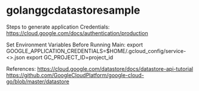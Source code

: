 # golanggcdatastoresample

Steps to generate application Credentials:
https://cloud.google.com/docs/authentication/production

Set Environment Variables Before Running Main:
export GOOGLE_APPLICATION_CREDENTIALS=$HOME/.gcloud_config/service-<>.json
export GC_PROJECT_ID=project_id

References:
https://cloud.google.com/datastore/docs/datastore-api-tutorial
https://github.com/GoogleCloudPlatform/google-cloud-go/blob/master/datastore
